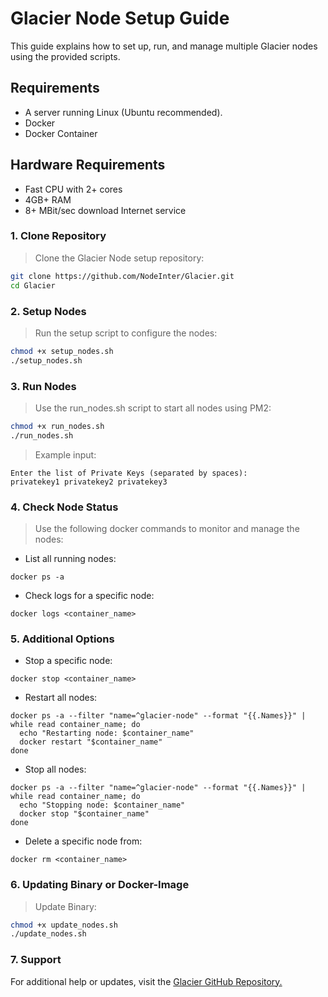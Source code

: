 # Glacier Node Setup Guide
This guide explains how to set up, run, and manage multiple Glacier nodes using the provided scripts.

## Requirements
- A server running Linux (Ubuntu recommended).
- Docker
- Docker Container

## Hardware Requirements
- Fast CPU with 2+ cores
- 4GB+ RAM
- 8+ MBit/sec download Internet service

### 1. Clone Repository
> Clone the Glacier Node setup repository:
```bash
git clone https://github.com/NodeInter/Glacier.git
cd Glacier
```

### 2. Setup Nodes
> Run the setup script to configure the nodes:
```bash
chmod +x setup_nodes.sh
./setup_nodes.sh
```

### 3. Run Nodes
> Use the run_nodes.sh script to start all nodes using PM2:
```bash
chmod +x run_nodes.sh
./run_nodes.sh
```
> Example input:
```
Enter the list of Private Keys (separated by spaces):
privatekey1 privatekey2 privatekey3
```


### 4. Check Node Status
> Use the following docker commands to monitor and manage the nodes:

- List all running nodes:
```
docker ps -a 
```
- Check logs for a specific node:
```
docker logs <container_name>
```

### 5. Additional Options
- Stop a specific node:
```
docker stop <container_name>
```

- Restart all nodes:
```
docker ps -a --filter "name=^glacier-node" --format "{{.Names}}" | while read container_name; do
  echo "Restarting node: $container_name"
  docker restart "$container_name"
done
```

- Stop all nodes:
```
docker ps -a --filter "name=^glacier-node" --format "{{.Names}}" | while read container_name; do
  echo "Stopping node: $container_name"
  docker stop "$container_name"
done

```

- Delete a specific node from:
```
docker rm <container_name>
```

### 6. Updating Binary or Docker-Image
> Update Binary:
```bash
chmod +x update_nodes.sh
./update_nodes.sh
```

### 7. Support
For additional help or updates, visit the [Glacier GitHub Repository.](https://docs.glacier.io/getting-started/glacier-nodes/run-testnet-nodes/linux-cli)
